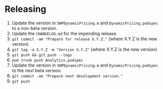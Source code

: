 Releasing
=========

 1. Update the version in `SWPDynamicPricing.m` and `DynamicPricing.podspec` to a non-beta version.
 2. Update the `CHANGELOG.md` for the impending release.
 3. `git commit -am "Prepare for release X.Y.Z."` (where X.Y.Z is the new version)
 4. `git tag -a X.Y.Z -m "Version X.Y.Z"` (where X.Y.Z is the new version)
 5. `git push && git push --tags`
 6. `pod trunk push Analytics.podspec`
 7. Update the version in `SWPDynamicPricing.m` and `DynamicPricing.podspec` to the next beta version.
 8. `git commit -am "Prepare next development version."`
 9. `git push`
